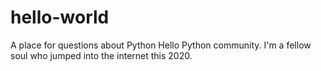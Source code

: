 # hello-world
A place for questions about Python
Hello Python community. I'm a fellow soul who jumped into the internet this 2020. 
